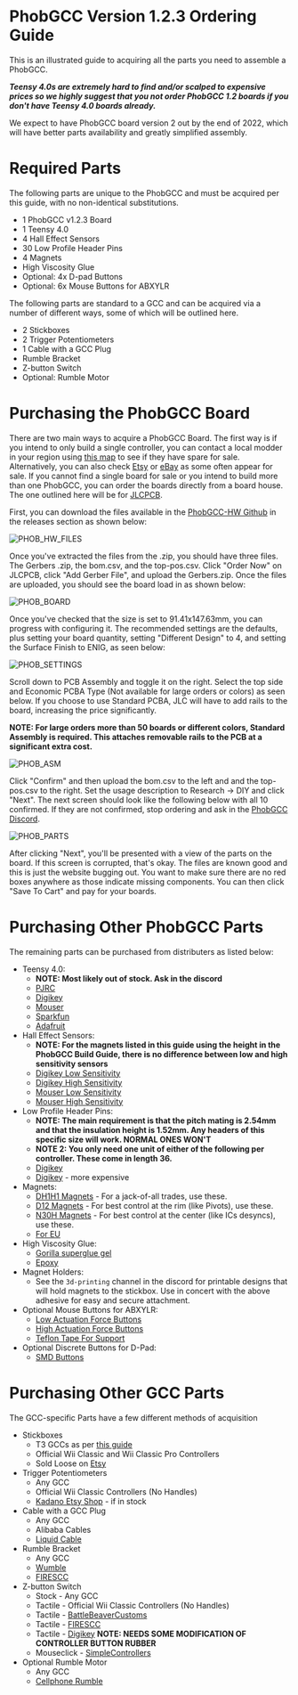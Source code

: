# PhobGCC Version 1.2.3 Ordering Guide

This is an illustrated guide to acquiring all the parts you need to assemble a PhobGCC.

***Teensy 4.0s are extremely hard to find and/or scalped to expensive prices so we highly suggest that you not order PhobGCC 1.2 boards if you don't have Teensy 4.0 boards already.***

We expect to have PhobGCC board version 2 out by the end of 2022, which will have better parts availability and greatly simplified assembly.

# Required Parts

The following parts are unique to the PhobGCC and must be acquired per this guide, with no non-identical substitutions.
* 1 PhobGCC v1.2.3 Board
* 1 Teensy 4.0
* 4 Hall Effect Sensors
* 30 Low Profile Header Pins
* 4 Magnets
* High Viscosity Glue
* Optional: 4x D-pad Buttons
* Optional: 6x Mouse Buttons for ABXYLR

The following parts are standard to a GCC and can be acquired via a number of different ways, some of which will be outlined here.

* 2 Stickboxes
* 2 Trigger Potentiometers
* 1 Cable with a GCC Plug
* Rumble Bracket
* Z-button Switch
* Optional: Rumble Motor

# Purchasing the PhobGCC Board

There are two main ways to acquire a PhobGCC Board. The first way is if you intend to only build a single controller, you can contact a local modder in your region using [this map](https://www.nojonsmods.com/moddermap) to see if they have spare for sale. Alternatively, you can also check [Etsy](https://www.etsy.com/) or [eBay](https://www.ebay.com/) as some often appear for sale. If you cannot find a single board for sale or you intend to build more than one PhobGCC, you can order the boards directly from a board house. The one outlined here will be for [JLCPCB](https://jlcpcb.com/).

First, you can download the files available in the [PhobGCC-HW Github](https://github.com/PhobGCC/PhobGCC-HW/releases) in the releases section as shown below:

![PHOB_HW_FILES](https://github.com/PhobGCC/PhobGCC-doc/blob/main/For_Makers/Phob_Ordering_Guide_Images/phob_hw_files.PNG?raw=true)

Once you've extracted the files from the .zip, you should have three files. The Gerbers .zip, the bom.csv, and the top-pos.csv. Click "Order Now" on JLCPCB, click "Add Gerber File", and upload the Gerbers.zip. Once the files are uploaded, you should see the board load in as shown below:

![PHOB_BOARD](https://github.com/PhobGCC/PhobGCC-doc/blob/main/For_Makers/Phob_Ordering_Guide_Images/phob_board.PNG?raw=true)

Once you've checked that the size is set to 91.41x147.63mm, you can progress with configuring it.
The recommended settings are the defaults, plus setting your board quantity, setting "Different Design" to 4, and setting the Surface Finish to ENIG, as seen below:

![PHOB_SETTINGS](https://github.com/PhobGCC/PhobGCC-doc/blob/main/For_Makers/Phob_Ordering_Guide_Images/phob_settings.PNG?raw=true)

Scroll down to PCB Assembly and toggle it on the right.
Select the top side and Economic PCBA Type (Not available for large orders or colors) as seen below.
If you choose to use Standard PCBA, JLC will have to add rails to the board, increasing the price significantly.

**NOTE: For large orders more than 50 boards or different colors, Standard Assembly is required. This attaches removable rails to the PCB at a significant extra cost.**

![PHOB_ASM](https://github.com/PhobGCC/PhobGCC-doc/blob/main/For_Makers/Phob_Ordering_Guide_Images/phob_asm.PNG?raw=true)

Click "Confirm" and then upload the bom.csv to the left and and the top-pos.csv to the right.
Set the usage description to Research -> DIY and click "Next".
The next screen should look like the following below with all 10 confirmed.
If they are not confirmed, stop ordering and ask in the [PhobGCC Discord](https://discord.gg/yrpUu7mgzm).

![PHOB_PARTS](https://github.com/PhobGCC/PhobGCC-doc/blob/main/For_Makers/Phob_Ordering_Guide_Images/phob_parts.PNG?raw=true)

After clicking "Next", you'll be presented with a view of the parts on the board.
If this screen is corrupted, that's okay.
The files are known good and this is just the website bugging out.
You want to make sure there are no red boxes anywhere as those indicate missing components.
You can then click "Save To Cart" and pay for your boards.

# Purchasing Other PhobGCC Parts

The remaining parts can be purchased from distributers as listed below:
* Teensy 4.0:
  * **NOTE: Most likely out of stock. Ask in the discord**
  * [PJRC](https://www.pjrc.com/store/teensy40.html)
  * [Digikey](https://www.digikey.com/short/93vqqmzm)
  * [Mouser](https://www.mouser.com/ProductDetail/SparkFun/DEV-15583?qs=bZr6mbWTK5kognUaBX05Cg%3D%3D)
  * [Sparkfun](https://www.sparkfun.com/products/15583)
  * [Adafruit](https://www.adafruit.com/product/4323)
* Hall Effect Sensors:
  * **NOTE: For the magnets listed in this guide using the height in the PhobGCC Build Guide, there is no difference between low and high sensitivity sensors**
  * [Digikey Low Sensitivity](https://www.digikey.com/short/8z9r4943)
  * [Digikey High Sensitivity](https://www.digikey.com/short/5qqfr2qh)
  * [Mouser Low Sensitivity](https://www.mouser.com/ProductDetail/Texas-Instruments/DRV5053CAQLPGM?qs=1CfNGUMoiQ%252B%252B%2F8tKZitESA%3D%3D)
  * [Mouser High Sensitivity](https://www.mouser.com/ProductDetail/Texas-Instruments/DRV5053EAQLPG?qs=U0ECReq1GB%2FEJedkxMZGLA%3D%3D)
* Low Profile Header Pins:
  * **NOTE: The main requirement is that the pitch mating is 2.54mm and that the insulation height is 1.52mm. Any headers of this specific size will work. NORMAL ONES WON'T**
  * **NOTE 2: You only need one unit of either of the following per controller. These come in length 36.**
  * [Digikey](https://www.digikey.com/short/qmwbq233)
  * [Digikey](https://www.digikey.com/en/products/detail/samtec-inc/TLW-136-05-T-S/1105024) - more expensive
* Magnets:
  * [DH1H1 Magnets](https://www.kjmagnetics.com/proddetail.asp?prod=DH1H1) - For a jack-of-all trades, use these.
  * [D12 Magnets](https://www.kjmagnetics.com/proddetail.asp?prod=d12-n52) - For best control at the rim (like Pivots), use these.
  * [N30H Magnets](https://www.digikey.com/short/br3n8hz3) - For best control at the center (like ICs desyncs), use these.
  * [For EU](https://www.supermagnete.de/eng/disc-magnets-neodymium?length-or-diameter=2.00,3.00&height=2.00,3.00)
* High Viscosity Glue:
  * [Gorilla superglue gel](https://www.amazon.com/dp/B00OAAUAX8)
  * [Epoxy](https://www.mcmaster.com/66195A13/)
* Magnet Holders:
  * See the `3d-printing` channel in the discord for printable designs that will hold magnets to the stickbox. Use in concert with the above adhesive for easy and secure attachment.
* Optional Mouse Buttons for ABXYLR:
  * [Low Actuation Force Buttons](https://www.digikey.com/short/q4r0jh3j)
  * [High Actuation Force Buttons](https://www.digikey.com/short/dcddr0jr)
  * [Teflon Tape For Support](https://www.mcmaster.com/76475A51/)
* Optional Discrete Buttons for D-Pad:
  * [SMD Buttons](https://www.digikey.com/short/v93wrw12)

# Purchasing Other GCC Parts

The GCC-specific Parts have a few different methods of acquisition
* Stickboxes
  * T3 GCCs as per [this guide](https://gccontrollerlibrary.com/guides/gamecube-controller-stamps-guide/)
  * Official Wii Classic and Wii Classic Pro Controllers
  * Sold Loose on [Etsy](https://www.etsy.com/)
* Trigger Potentiometers
  * Any GCC
  * Official Wii Classic Controllers (No Handles)
  * [Kadano Etsy Shop](https://www.etsy.com/shop/Kadano?ref=simple-shop-header-name&listing_id=1187350029) - if in stock
* Cable with a GCC Plug
  * Any GCC
  * Alibaba Cables
  * [Liquid Cable](https://firescc.com/diy-custom-cables)
* Rumble Bracket
  * Any GCC
  * [Wumble](https://github.com/wavtype/wumble)
  * [FIRESCC](https://firescc.com/mod-guides#/rumble-bracket)
* Z-button Switch
  * Stock - Any GCC
  * Tactile - Official Wii Classic Controllers (No Handles)
  * Tactile - [BattleBeaverCustoms](https://battlebeavercustoms.com/products/replacement-gamecube-tactile-z-switch)
  * Tactile - [FIRESCC](https://www.etsy.com/listing/753452766/fires-performance-mod-kit-for-the?)
  * Tactile - [Digikey](https://www.digikey.com/short/hp5vvv7w) **NOTE:  NEEDS SOME MODIFICATION OF CONTROLLER BUTTON RUBBER**
  * Mouseclick - [SimpleControllers](https://simplecontrollers.bigcartel.com/mouseswitch-z)
* Optional Rumble Motor
  * Any GCC
  * [Cellphone Rumble](https://www.amazon.com/10-Pieces-Vibration-Motor-Vibrating/dp/B00N9J3BTG)
